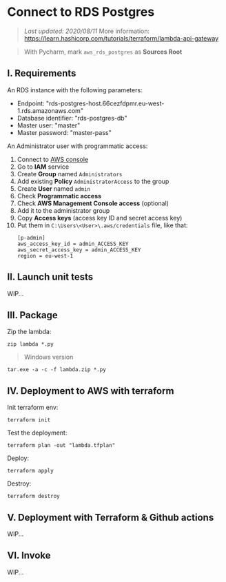 # Connect to RDS Postgres

> *Last updated: 2020/08/11*
> More information: https://learn.hashicorp.com/tutorials/terraform/lambda-api-gateway 

> With Pycharm, mark `aws_rds_postgres` as **Sources Root**

## I. Requirements
An RDS instance with the following parameters:
- Endpoint: "rds-postgres-host.66cezfdpmr.eu-west-1.rds.amazonaws.com"
- Database identifier: "rds-postgres-db"
- Master user: "master"
- Master password: "master-pass"

An Administrator user with programmatic access:
1. Connect to [AWS console](https://aws.amazon.com/fr/console/)
2. Go to **IAM** service
3. Create **Group** named `Administrators`
4. Add existing **Policy** `AdministratorAccess` to the group
5. Create **User** named `admin`
6. Check **Programmatic access**
7. Check **AWS Management Console access** (optional)
8. Add it to the administrator group 
9. Copy **Access keys** (access key ID and secret access key)
10. Put them in `C:\Users\<User>\.aws/credentials` file, like that:
	```
	[p-admin]
	aws_access_key_id = admin_ACCESS_KEY
	aws_secret_access_key = admin_ACCESS_KEY
	region = eu-west-1
	```

## II. Launch unit tests
WIP...

## III. Package
Zip the lambda:
```shell script
zip lambda *.py
```

> Windows version
```shell script
tar.exe -a -c -f lambda.zip *.py
```

## IV. Deployment to AWS with terraform
Init terraform env:
```shell script
terraform init
```
Test the deployment:
```shell script
terraform plan -out "lambda.tfplan"
```
Deploy:
```shell script
terraform apply
```
Destroy:
```shell script
terraform destroy
```

## V. Deployment with Terraform & Github actions
WIP...

## VI. Invoke
WIP...